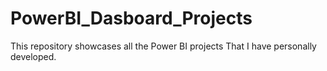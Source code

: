 # PowerBI_Dasboard_Projects
This repository showcases all the Power BI projects That I have personally developed.
